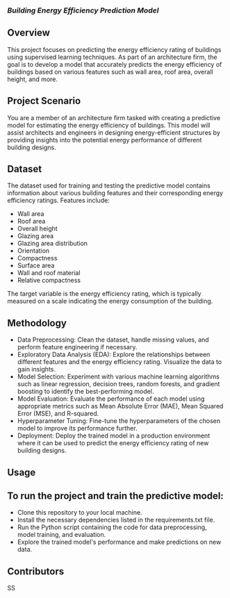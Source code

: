 ### *Building Energy Efficiency Prediction Model*
## Overview
This project focuses on predicting the energy efficiency rating of buildings using supervised learning techniques. As part of an architecture firm, the goal is to develop a model that accurately predicts the energy efficiency of buildings based on various features such as wall area, roof area, overall height, and more.

## Project Scenario
You are a member of an architecture firm tasked with creating a predictive model for estimating the energy efficiency of buildings. This model will assist architects and engineers in designing energy-efficient structures by providing insights into the potential energy performance of different building designs.

## Dataset
The dataset used for training and testing the predictive model contains information about various building features and their corresponding energy efficiency ratings. Features include:

* Wall area
* Roof area
* Overall height
* Glazing area
* Glazing area distribution
* Orientation
* Compactness
* Surface area
* Wall and roof material
* Relative compactness

The target variable is the energy efficiency rating, which is typically measured on a scale indicating the energy consumption of the building.

## Methodology
* Data Preprocessing: Clean the dataset, handle missing values, and perform feature engineering if necessary.
* Exploratory Data Analysis (EDA): Explore the relationships between different features and the energy efficiency rating. Visualize the data to gain insights.
* Model Selection: Experiment with various machine learning algorithms such as linear regression, decision trees, random forests, and gradient boosting to identify the best-performing model.
* Model Evaluation: Evaluate the performance of each model using appropriate metrics such as Mean Absolute Error (MAE), Mean Squared Error (MSE), and R-squared.
* Hyperparameter Tuning: Fine-tune the hyperparameters of the chosen model to improve its performance further.
* Deployment: Deploy the trained model in a production environment where it can be used to predict the energy efficiency rating of new building designs.

## Usage
## To run the project and train the predictive model:

* Clone this repository to your local machine.
* Install the necessary dependencies listed in the requirements.txt file.
* Run the Python script containing the code for data preprocessing, model training, and evaluation.
* Explore the trained model's performance and make predictions on new data.

## Contributors
SS
